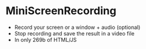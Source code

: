 MiniScreenRecording
===================

- Record your screen or a window + audio (optional)
- Stop recording and save the result in a video file
- In only 269b of HTML/JS